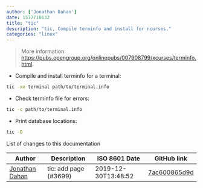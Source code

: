 ```yaml
---
author: ['Jonathan Dahan']
date: 1577710132
title: "tic"
description: "tic, Compile terminfo and install for ncurses."
categories: "linux"
---
```

> More information: <https://pubs.opengroup.org/onlinepubs/007908799/xcurses/terminfo.html>.

- Compile and install terminfo for a terminal:

```bash
tic -xe terminal path/to/terminal.info
```

- Check terminfo file for errors:

```bash
tic -c path/to/terminal.info
```

- Print database locations:

```bash
tic -D
```
List of changes to this documentation


Author | Description | ISO 8601 Date | GitHub link
------|-----|-----|-----
[Jonathan Dahan](mailto:hi@jonathan.is) | tic: add page (#3699) | 2019-12-30T13:48:52 | [7ac600865d9d](https://github.com/tldr-pages/tldr/commit/7ac600865d9d0c6a5ef52577a5946bf27ad21ad4)

